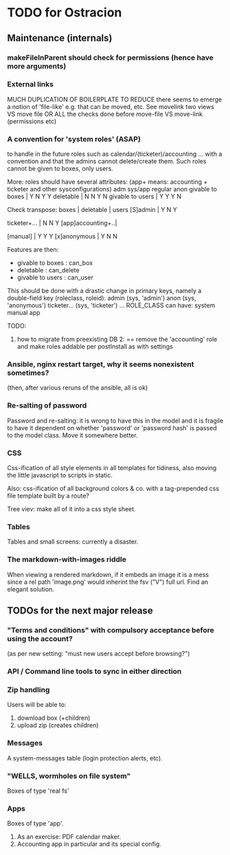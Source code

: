 # TODO for Ostracion

## Maintenance (internals)

### makeFileInParent should check for permissions (hence have more arguments)

### External links

MUCH DUPLICATION OF BOILERPLATE TO REDUCE
there seems to emerge a notion of 'file-like'
e.g. that can be moved, etc. See movelink two views VS move file
OR ALL the checks done before move-file VS move-link (permissions etc)

### A convention for 'system roles' (ASAP)

to handle in the future roles such as calendar/(ticketer)/accounting ...
with a convention and that the admins cannot delete/create them.
Such roles cannot be given to boxes, only users.

More: roles should have several attributes:
  (app+ means: accounting + ticketer and other sysconfigurations)
                      adm   sys/app regular   anon
  givable to boxes  |   Y     N           Y      Y
  deletable         |   N     N           Y      N
  givable to users  |   Y     Y           Y      N

Check transpose:
                      boxes |  deletable | users
  [S]admin          |     Y            N       Y
  
  ticketer+...      |     N            N       Y
  [app]accounting+..|
  
  [manual]          |     Y            Y       Y
  [x]anonymous      |     Y            N       N  

Features are then:
  - givable to boxes  : can_box
  - deletable         : can_delete
  - givable to users  : can_user

This should be done with a drastic change in primary keys,
namely a double-field key (roleclass, roleid):
    admin  (sys, 'admin')
    anon   (sys, 'anonymous')
    ticketer... (sys, 'ticketer')
    ...
ROLE_CLASS can have:
  system
  manual
  app

TODO:
1. how to migrate from preexisting DB
2:
   == remove the 'accounting' role and make roles addable per postInstall as with settings

### Ansible, nginx restart target, why it seems nonexistent sometimes?
(then, after various reruns of the ansible, all is ok)

### Re-salting of password

Password and re-salting: it is wrong to have this in the model and
it is fragile to have it dependent on whether 'password' or 'password hash'
is passed to the model class. Move it somewhere better.

### CSS

Css-ification of all style elements in all templates for tidiness,
also moving the little javascript to scripts in static.

Also: css-ification of all background colors & co. with
a tag-prepended css file template built by a route?

Tree viev: make all of it into a css style sheet.

### Tables

Tables and small screens: currently a disaster.

### The markdown-with-images riddle

When viewing a rendered markdown, if it embeds an image it is a mess
since a rel path 'image.png' would inherint the fsv ("V") full url.
Find an elegant solution.



## TODOs for the next major release

### "Terms and conditions" with compulsory acceptance before using the account?
(as per new setting: "must new users accept before browsing?")

### API / Command line tools to sync in either direction

### Zip handling

Users will be able to:

1. download box (+children)
2. upload zip (creates children)

### Messages

A system-messages table (login protection alerts, etc).

### "WELLS, wormholes on file system"

Boxes of type 'real fs'

### Apps

Boxes of type 'app'.

1. As an exercise: PDF calendar maker.
2. Accounting app in particular and its special config.
